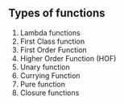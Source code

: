 ## Types of functions

1. Lambda functions
2. First Class function
3. First Order Function
4. Higher Order Function (HOF)
5. Unary function
6. Currying Function
7. Pure function
8. Closure functions


